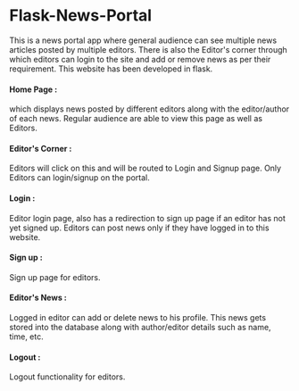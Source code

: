# Flask-News-Portal

This is a news portal app where general audience can see multiple news articles posted by multiple editors. There is also the Editor's corner through which editors can login to the site and add or remove news as per their requirement. This website has been developed in flask.

#### Home Page :
which displays news posted by different editors along with the editor/author of each news. Regular audience are able to view this page as well as Editors.
#### Editor's Corner : 
Editors will click on this and will be routed to Login and Signup page. Only Editors can login/signup on the portal.
#### Login :
Editor login page, also has a redirection to sign up page if an editor has not yet signed up. Editors can post news only if they have logged in to this website.
#### Sign up :
Sign up page for editors.
#### Editor's News :
Logged in editor can add or delete news to his profile. This news gets stored into the database along with author/editor details such as name, time, etc.
#### Logout :
Logout functionality for editors.
